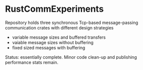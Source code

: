 # RustCommExperiments
Repository holds three synchronous Tcp-based message-passing communication crates with different design strategies
- variable message sizes and buffered transfers
- vaiable message sizes without buffering
- fixed sized messages with buffering

Status: essentially complete.  Minor code clean-up and publishing performance stats remain.
